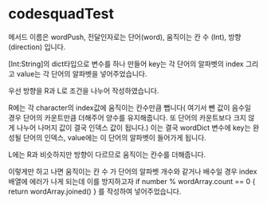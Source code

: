 # codesquadTest

메서드 이름은 wordPush, 전달인자로는 단어(word), 움직이는 칸 수 (Int), 방향(direction) 입니다.

[Int:String]의 dict타입으로 변수를 하나 만들어 key는 각 단어의 알파벳의 index 그리고 value는 각 단어의 알파벳을 넣어주었습니다.

우선 방향을 R과 L로 조건을 나누어 작성하였습니다.

R에는 각 character의 index값에 움직이는 칸수만큼 뺍니다( 여기서 뺀 값이 음수일 경우 단어의 카운트만큼 더해주어 양수를 유지해줍니다. 또 단어의 카운트보다 크지 않게 나누어 나머지 값이 결국 인덱스 값이 됩니다.)  이는 결국 wordDict 변수에 key는 완성될 단어의 인덱스, value에는 이 단어의 알파벳이 들어가게 됩니다.

L에는 R과 비슷하지만 방향이 다르므로 움직이는 칸수를 더해줍니다.

이렇게만 하고 나면 움직이는 칸 수 가 단어의 알파벳 개수와 같거나 배수일 경우 index배열에 에러가 나게 되는데 이를 방지하고자 
if number % wordArray.count == 0 {
	return wordArray.joined()
}
를 작성하여 넣어주었습니다.
